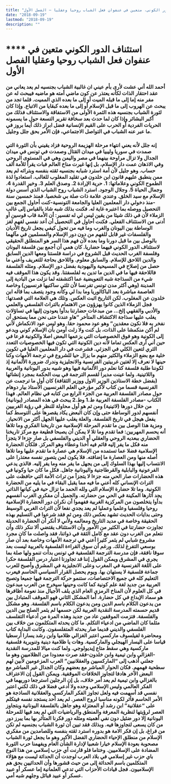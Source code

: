 ```yaml
---
title: "استئناف الدور الكوني، متعين في عنفوان فعل الشباب روحيا وعقليا – الفصل الأول"
date: "2018-09-19"
lastmod: "2018-09-19"
description: ""
---
```

# **** **استئناف الدور الكوني متعين في عنفوان فعل الشباب روحيا وعقليا الفصل الأول**

### أحمد الله أني عشت لأرى بأم عيني ان غالبية الشباب بجنسيه لم يعد يعاني من عقد احتقار الذات لكأنه يعتذر عن كون ماضي أمته هو ماضيه فيبحث له عن مفر منه إما إلى ما قبله الميت أو إلى ما بعده الذي المميت. قلما تجد من يبحث عن الهروب إلى ما قبل الإسلام أو إلى ما بعده كبقايا من الاتباع. وإذا كان لثورة الشباب بجنسيه هذه الثمرة الأولى من الاستفاقة والاستئناف فذلك من أكبر البشائر وإذا كان لما حدث بعد سخافة تقرير التسعة حول ما يسمونه الحريات الفردية أو الحرب على القيم الإنسانية فضل ابراز ذلك أيما بروز في ما عبر عنه الشباب في التواصل الاجتماعي، فإن الأمر بحق جلل وجليل.

### إنه جلل لأنه يعني انتهاء مرحلة الهزيمة الروحية فزاد يقيني بأن الثورة التي صمدت في سوريا وليبيا في ميدان القتال وصمدت في تونس في ميدان الجدال ولا تزال مراوحة بينهما في مصر واليمن وهي في المستوى الروحي وفي الاذهان عمت دار الإسلام، بل إنها غيرت مناخ العالم فبات يقرأ للأمة ألف حساب. وهو جليل لأن أمة استرد شبابه بجنسيه ثقته بنفسه وبتراثه لم يعد ممن ينطبق عليهم قانون ابن خلدون في تقليد المغلوب للغالب. استعادوا لذة الطموح الكوني وعلاماتها: 1. حرية الإرادة 2. وصدق العلم 3. وخير القدرة 4. وجمال الحياة 5. وجلال الوجود. استرد الشباب روح الشباب الذي أسس دولة الإسلام مع سيد الخلق. وعندي علامة ذات صلة بي شخصيا. فمنذ خمسين سنة -منذ دخولي دار المعلمين العليا والجامعة التونسية-كنت أحاول الجمع بين التحصيل ووصله بما اعتبره غاية له. فكنت بذلك شبه شاذ بالقياس إلى غالب الزملاء لأن في ذلك شيئا من يقين ليس لي له تفسير: أن الأمة قاب قوسين أو أدنى من الاستئناف الفعلي. فكنت أحاول في التحصيل أن أعد نفسي لفهم لغز الوساطة بين اليونان والغرب وما فيه من تحول كيفي يجعل تاريخ الأديان والفلسفات غير قابل للفهم من دون دور الإسلام والمسلمين في مآلهما بالوصل بين ما قبل دورنا وما بعده لأن فهم هذا السر هو المنطلق الحقيقي لاستئناف الدور الكوني فيهما حضاريا. كان همي أن أجمع بين فلسفة اليونان وفلسفة الغرب الحديث قبل الشروع في دراسة فلستنا ومعها الدين السابق والدين اللاحق للإسلام. والسابق معلوم. واللاحق بحاجة للتعريف وأعني ما حصل من إصلاح في المسيحية واليهودية بفضل دور الإسلام. ومثله الفلسفة فاللاحقة فيها ما في الدين ما تدين به لفلسفتنا. وقد يكون هذا الموقف فيه شيء من السذاجة شبه التعويضية عما اكتشفته لما نزلت من البادية إلى المدينة (وهي أكثر مدن تونس تفرنسا لأن ثلثي ساكنيها فرنسيين) وخاصة العاصمة مباشرة بعد الباكالوريا وما بدا لي وكأنه وجود يتصف بما قاله ابن خلدون عن المغلوب. لكن التاريخ اثبت العكس. وتلك هي العلامة التي قصدتها: فجل الزملاء الذين كانوا يهزؤون من الاهتمام بالتراث الفلسفي والعلمي والأدبي والفقهي إلخ… من مبدعات حضارتنا بدأوا يعودون إليها في تساؤلات يغلب عليها سذاجة الاكتشاف المتأخر “هاو عندنا حتى نحن مما يستحق أن نفخر به فلا نكون معقدين” وهو عود محمود حقا. وهو ليس عود الانكماش لأني لم أكن منكمشا على الذات، بل كنت ولا زلت أومن بأن الإسلام كوني ويدعو إلى الكونية وهو فوق الخصوصيات التي يزعمها البعض اصلا والكونية فرعا في حين أني أرى العكس تماما لأنه دين الكونية التي تكون فيها الخصوصيات التعدد الثري لتعين الكلي في الجزئي. فشرعت في دار المعلمين العليا في تكوين خلية مع بضع الزملاء والكثير منهم ما يزال حيا للشروع في ترجمة الأمهات وكنا حينها لا نعرف إلا لغتين غربيتين الفرنسية والانجليزية وندرك ضرورة الألمانية إذ لكوننا طلبة فلسفة كنا نعلم دور الألمانية فيها وهو شبيه بدور اليونانية والعربية واللاتينية. ولما عينت مديرا لقسم الترجمة في بيت الحكمة بمجرد إنشائها (بفضل خطة الاستاذين الوزير الاول ووزير الثقافة) كان أول ما ترجمت عن الفرنسية قسما من كتاب لأكبر مؤرخي العلم الفرنسيين الأستاذ بيار دوهام حول مصادر الفلسفة العربية من الجزء الرابع من كتابه في نظام العالم. فهذا الكتاب -مصادر الفلسفة العربية ط.1 وط.2 يبحث في هذه المصادر (يونانية) من خلال دورها (لاتينية) ومن ثم هو أول محاولة للنظر في رؤية الغربيين أنفسهم لدور الوساطة حتى وإن كان البعض يكاد يقصرها على التوسط كما يفعل هيجل في تاريخ الفلسفة. والعلة يغلب عليها الجهل أكثر من الانحياز. ومزية هذا الوصل بين ما تقدم المرحلة الإسلامية من تاريخنا الفكري وما تلاها أنه يحسم المهربين: فما تقدم وما تلا لا يمكن أن يصبحا قطيعة مع مركز تاريخنا الحضاري ببعديه الروحي والعقلي أو الديني والفلسفي بل صار جزءا لا يتجزأ منه فكل ما يفر إليه قائم فيه أخذا وعطاء وهو المركز. فلكأن الحضارة الإسلامية فضلا عما تستمده من الإسلام هي عصارة ما تقدم عليها وما تلاها أصله منها ومن العصارة ما إضافته. فلا يكون لمن يتصور نفسه معتذرا على الانتساب إليها بهذا السلوك إلى من يجهل ما يفر منه وما يفر إليه. فالذي يدعي الفرعونية والبابلية والقرطاجنية واليونانية جاهل. فكل ما كان حيا وكونيا في هذه الحضارات صار الحي منه جزءا لا يتجزأ من تراث الأمة التي حافظت على التراث الإنساني كله أعني ما فيه مما يقبل البقاء في ما يليه من الحضارة الكونية. وما تلا حضارة الإسلام التي ولله الحمد ما تزال حية في كيانها الذاتي يجد آثارها المكينة في الحي من حضارته. والجميل أن مفكري الغرب أنفسهم بدأوا يتخلصون من المركزية الغربية ففهموا أن نكران دور الحضارة الإسلامية روحيا وفلسفيا وعلميا وعمليا لم يعد يجدي نفعا لأن التراث الغربي الوسيط وحتى بدايات الحديث تشهد بعكس ذلك ومن ثم فقد شرعوا في التسليم بهذه الحقيقة وخاصة في مديد التاريخ ومعالمه ولأني لا أنكر أن الحضارة الحديثة تجاوزت حضارتنا في الكثير من الأمور وأن الاستئناف يقتضي ألا ننكر ذلك وأن نتعلم من الغرب دون عقد مع كامل الثقة في ذواتنا، فقد واصلت ما كان مجرد مشروع شبابي لم يثمر كثيرا أعني في ترجمة الأمهات وخاصة بعد أن صار بوسعي التفرغ لذلك. ورغم أن سوق القراءة الفلسفية بالعربية ليست بعد سوقا نافقة، فإن مدرسة الترجمة الفلسفية في تونس بدأت تنمو ولها صلة بما يجري في المشرق ويمكن القول إننا قد تجاوزنا اعتبار درس الفلسفة حكرا على اللغة الفرنسية في المغرب وعلى الانجليزية في المشرق وأصبح للعرب جماعة فلسفية لا يستهان بها. ويوم يحصل القرار السياسي الحاسم فيعرب التعليم كله في جميع الاختصاصات، ستنمو حركة الترجمة فيها جميعا وتصبح العربية من جديد لغة علم كونية كما كانت وحينها سيخرج من العرب مبدعون في كل العلوم لأن المناخ الرمزي العام الذي يلف الأجيال منذ نعومة أظافرها هو سماد الإبداع في كل حضارة. أما المشكل الثاني فهو الموقف المتبادل بين من يدعون الكلام باسم الدين ومن يدعون الكلام باسم الفلسفة. وهو مشكل قديم حسمته المدرسة النقدية العربية لكن حسمها لم يثمر الصلح بين الدين والفلسفة. فتزمت الموقفين عاد من جديد وهذه المرة من أدعياء التفلسف مثلما كان الماضي من ادعياء التكلم. ما كان يحدثه المتكلمون من خلاف بين الفلسفي والديني قديما صار يحدثه المتفلسفون. وكانت البداية كتاب ومحاضرة لفيلسوف ماركسي اعتبر الغزالي ظلاميا وابن رشد يسارا أرسطيا قياسا على اليسار الهيجلي والماركسية. وهات يا ظلامية دينية وتنويرية فلسفية ماركسية وهي سقط متاع إيديولوجي. ولما كنت ميالا للمدرسة النقدية -الغزالي وابن تيمية وابن خلدون-فقد صرت معدودا من الظلاميين وهو ما جعلني أذهب إلى “الماركسيين والعقلانيين” العرب المزعومين لأبين لهم سطحية فهمهم. فكان الحوار المباشر مع بعضهم وكان الجدال غير المباشر مع البعض الآخر هادفا لتجاوز الخلافات الموقفية. ويمكن القول إن الاعتراف بالغزالي وابن تيمية لم يعد أمر خلاف، بل إن الرجلين استرجعا دوريهما في الفكر العالمي وليس الإسلامي وحده ولا أدعي فضلا في ذلك لكني اعتبر نفسي قد أسهمت فيه ولعل تجاوز الفكر الماركسي والعقلانية الساذجة هو الأمر الحاسم فأثر لكونه مناسبا لروح العصر. لم يعد أحد يستجد نفسه فيتكلم على “عقلانية” ابن رشد أو المعتزلة وهو جاهل بالفلسفة اليونانية وبتجاوز العصر لرؤيتها لنظرية المعرفة والمنطق والرياضيات التي لم يعد فيها للمرحلة اليونانية إلا دور ضئيل دون نفي أهميته ومثله دور فكرنا المتأثر بها بما يبرز دور من كان يسعى لتجاوزها فيه. وبذلك فقد تبين أن ثورة الشباب بجنسيه لم تكن من فراغ، بل إن فكر الامة هو بدوره استرد ثقته بنفسه وللصامدين من مفكري الإسلام من منطلق الإحياء الحضاري الفضل الأكبر وهو ما يجعل ثورة الشباب مصحوبة بعودة الإسلام خيارا شعبيا لإدارة الشأن العام ويفهمنا حرب الثورة المضادة على الإسلاميين. وختاما فلو قارنت أي حزب إسلامي من هذا النوع باي حزب غير إسلامي في بلاد العرب لوجدت أن الحداثة ليست مع هؤلاء المتكلمين باسم الحداثة إلى من حيث قشورها وأن الحداثيين بحق هم الإسلاميون. فجل قيادات الأحزاب التي تدعي العلمانية إما عسكر أو عبيد عسكر أو عبيد قبائل وجلهم شبه أمي.

###